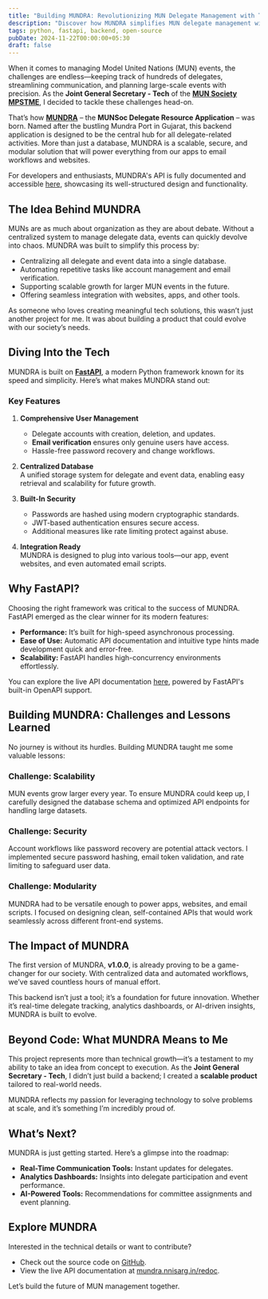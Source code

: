 ```yaml
---
title: "Building MUNDRA: Revolutionizing MUN Delegate Management with Tech"
description: "Discover how MUNDRA simplifies MUN delegate management with a FastAPI-powered backend."
tags: python, fastapi, backend, open-source
pubDate: 2024-11-22T00:00:00+05:30
draft: false
---
```


When it comes to managing Model United Nations (MUN) events, the challenges are endless—keeping track of hundreds of delegates, streamlining communication, and planning large-scale events with precision. As the **Joint General Secretary - Tech** of the **[MUN Society MPSTME](https://munsocietympstme.com)**, I decided to tackle these challenges head-on.

That’s how **[MUNDRA](https://github.com/hect1k/mundra)** – the **MUNSoc Delegate Resource Application** – was born. Named after the bustling Mundra Port in Gujarat, this backend application is designed to be the central hub for all delegate-related activities. More than just a database, MUNDRA is a scalable, secure, and modular solution that will power everything from our apps to email workflows and websites.

For developers and enthusiasts, MUNDRA's API is fully documented and accessible [here](https://mundra.nnisarg.in/redoc), showcasing its well-structured design and functionality.

## The Idea Behind MUNDRA

MUNs are as much about organization as they are about debate. Without a centralized system to manage delegate data, events can quickly devolve into chaos. MUNDRA was built to simplify this process by:

- Centralizing all delegate and event data into a single database.
- Automating repetitive tasks like account management and email verification.
- Supporting scalable growth for larger MUN events in the future.
- Offering seamless integration with websites, apps, and other tools.

As someone who loves creating meaningful tech solutions, this wasn’t just another project for me. It was about building a product that could evolve with our society’s needs.

## Diving Into the Tech

MUNDRA is built on **[FastAPI](https://fastapi.tiangolo.com)**, a modern Python framework known for its speed and simplicity. Here’s what makes MUNDRA stand out:

### **Key Features**

1. **Comprehensive User Management**

   - Delegate accounts with creation, deletion, and updates.
   - **Email verification** ensures only genuine users have access.
   - Hassle-free password recovery and change workflows.

2. **Centralized Database**  
   A unified storage system for delegate and event data, enabling easy retrieval and scalability for future growth.

3. **Built-In Security**

   - Passwords are hashed using modern cryptographic standards.
   - JWT-based authentication ensures secure access.
   - Additional measures like rate limiting protect against abuse.

4. **Integration Ready**  
   MUNDRA is designed to plug into various tools—our app, event websites, and even automated email scripts.

## Why FastAPI?

Choosing the right framework was critical to the success of MUNDRA. FastAPI emerged as the clear winner for its modern features:

- **Performance:** It’s built for high-speed asynchronous processing.
- **Ease of Use:** Automatic API documentation and intuitive type hints made development quick and error-free.
- **Scalability:** FastAPI handles high-concurrency environments effortlessly.

You can explore the live API documentation [here](https://mundra.nnisarg.in/redoc), powered by FastAPI's built-in OpenAPI support.

## Building MUNDRA: Challenges and Lessons Learned

No journey is without its hurdles. Building MUNDRA taught me some valuable lessons:

### **Challenge: Scalability**

MUN events grow larger every year. To ensure MUNDRA could keep up, I carefully designed the database schema and optimized API endpoints for handling large datasets.

### **Challenge: Security**

Account workflows like password recovery are potential attack vectors. I implemented secure password hashing, email token validation, and rate limiting to safeguard user data.

### **Challenge: Modularity**

MUNDRA had to be versatile enough to power apps, websites, and email scripts. I focused on designing clean, self-contained APIs that would work seamlessly across different front-end systems.

## The Impact of MUNDRA

The first version of MUNDRA, **v1.0.0**, is already proving to be a game-changer for our society. With centralized data and automated workflows, we’ve saved countless hours of manual effort.

This backend isn’t just a tool; it’s a foundation for future innovation. Whether it’s real-time delegate tracking, analytics dashboards, or AI-driven insights, MUNDRA is built to evolve.

## Beyond Code: What MUNDRA Means to Me

This project represents more than technical growth—it’s a testament to my ability to take an idea from concept to execution. As the **Joint General Secretary - Tech**, I didn’t just build a backend; I created a **scalable product** tailored to real-world needs.

MUNDRA reflects my passion for leveraging technology to solve problems at scale, and it’s something I’m incredibly proud of.

## What’s Next?

MUNDRA is just getting started. Here’s a glimpse into the roadmap:

- **Real-Time Communication Tools:** Instant updates for delegates.
- **Analytics Dashboards:** Insights into delegate participation and event performance.
- **AI-Powered Tools:** Recommendations for committee assignments and event planning.

## Explore MUNDRA

Interested in the technical details or want to contribute?

- Check out the source code on [GitHub](https://github.com/hect1k/mundra).
- View the live API documentation at [mundra.nnisarg.in/redoc](https://mundra.nnisarg.in/redoc).

Let’s build the future of MUN management together.
